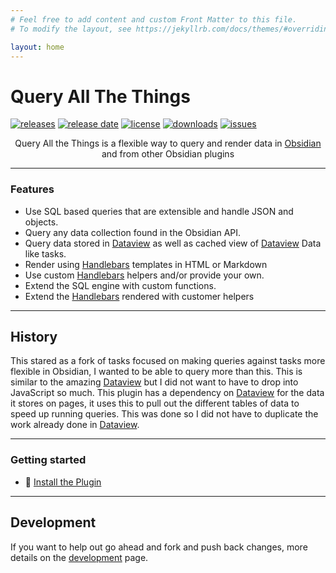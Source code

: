 ```yaml
---
# Feel free to add content and custom Front Matter to this file.
# To modify the layout, see https://jekyllrb.com/docs/themes/#overriding-theme-defaults

layout: home
---
```


# Query All The Things

[![releases](https://img.shields.io/github/manifest-json/v/sytone/obsidian-queryallthethings?color=blue)](https://github.com/sytone/obsidian-queryallthethings/releases/latest) [![release date](https://img.shields.io/github/release-date/sytone/obsidian-queryallthethings)](https://github.com/sytone/obsidian-queryallthethings/releases/latest) [![license](https://img.shields.io/github/license/sytone/obsidian-queryallthethings)](https://github.com/sytone/obsidian-queryallthethings/blob/main/LICENSE) [![downloads](https://img.shields.io/github/downloads/sytone/obsidian-queryallthethings/total)](https://github.com/sytone/obsidian-queryallthethings) [![issues](https://img.shields.io/github/issues/sytone/obsidian-queryallthethings)](https://github.com/sytone/obsidian-queryallthethings/issues)

<div align="center">

Query All the Things is a flexible way to query and render data in <a href="https://obsidian.md">Obsidian</a> and from other Obsidian plugins
</div>

---

### Features

- Use SQL based queries that are extensible and handle JSON and objects.
- Query any data collection found in the Obsidian API.
- Query data stored in [Dataview](https://blacksmithgu.github.io/obsidian-dataview/) as well as cached view of [Dataview](https://blacksmithgu.github.io/obsidian-dataview/) Data like tasks.
- Render using [Handlebars](https://handlebarsjs.com/) templates in HTML or Markdown
- Use custom [Handlebars](https://handlebarsjs.com/) helpers and/or provide your own.
- Extend the SQL engine with custom functions.
- Extend the [Handlebars](https://handlebarsjs.com/) rendered with customer helpers

---

## History

This stared as a fork of tasks focused on making queries against tasks more flexible in Obsidian, I wanted to be able to query more than this. This is similar to the amazing [Dataview](https://blacksmithgu.github.io/obsidian-dataview/) but I did not want to have to drop into JavaScript so much. This plugin has a dependency on [Dataview](https://blacksmithgu.github.io/obsidian-dataview/) for the data it stores on pages, it uses this to pull out the different tables of data to speed up running queries. This was done so I did not have to duplicate the work already done in [Dataview](https://blacksmithgu.github.io/obsidian-dataview/).

---

### Getting started

- 🚀 [Install the Plugin](installation.md)

---

## Development

If you want to help out go ahead and fork and push back changes, more details on the [development](development.md) page.